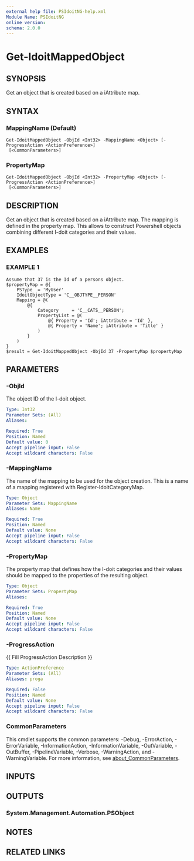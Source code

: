 ```yaml
---
external help file: PSIdoitNG-help.xml
Module Name: PSIdoitNG
online version:
schema: 2.0.0
---
```


# Get-IdoitMappedObject

## SYNOPSIS
Get an object that is created based on a iAttribute map.

## SYNTAX

### MappingName (Default)
```
Get-IdoitMappedObject -ObjId <Int32> -MappingName <Object> [-ProgressAction <ActionPreference>]
 [<CommonParameters>]
```

### PropertyMap
```
Get-IdoitMappedObject -ObjId <Int32> -PropertyMap <Object> [-ProgressAction <ActionPreference>]
 [<CommonParameters>]
```

## DESCRIPTION
Get an object that is created based on a iAttribute map.
The mapping is defined in the property map.
This allows to construct Powershell objects combining different I-doit categories and their values.

## EXAMPLES

### EXAMPLE 1
```
Assume that 37 is the Id of a persons object.
$propertyMap = @{
    PSType  = 'MyUser'
    IdoitObjectType = 'C__OBJTYPE__PERSON'
    Mapping = @(
        @{
            Category     = 'C__CATS__PERSON';
            PropertyList = @(
                @{ Property = 'Id'; iAttribute = 'Id' },
                @{ Property = 'Name'; iAttribute = 'Title' }
            )
        }
    )
}
$result = Get-IdoitMappedObject -ObjId 37 -PropertyMap $propertyMap
```

## PARAMETERS

### -ObjId
The object ID of the I-doit object.

```yaml
Type: Int32
Parameter Sets: (All)
Aliases:

Required: True
Position: Named
Default value: 0
Accept pipeline input: False
Accept wildcard characters: False
```

### -MappingName
The name of the mapping to be used for the object creation.
This is a name of a mapping registered with Register-IdoitCategoryMap.

```yaml
Type: Object
Parameter Sets: MappingName
Aliases: Name

Required: True
Position: Named
Default value: None
Accept pipeline input: False
Accept wildcard characters: False
```

### -PropertyMap
The property map that defines how the I-doit categories and their values should be mapped to the properties of the resulting object.

```yaml
Type: Object
Parameter Sets: PropertyMap
Aliases:

Required: True
Position: Named
Default value: None
Accept pipeline input: False
Accept wildcard characters: False
```

### -ProgressAction
{{ Fill ProgressAction Description }}

```yaml
Type: ActionPreference
Parameter Sets: (All)
Aliases: proga

Required: False
Position: Named
Default value: None
Accept pipeline input: False
Accept wildcard characters: False
```

### CommonParameters
This cmdlet supports the common parameters: -Debug, -ErrorAction, -ErrorVariable, -InformationAction, -InformationVariable, -OutVariable, -OutBuffer, -PipelineVariable, -Verbose, -WarningAction, and -WarningVariable. For more information, see [about_CommonParameters](http://go.microsoft.com/fwlink/?LinkID=113216).

## INPUTS

## OUTPUTS

### System.Management.Automation.PSObject
## NOTES

## RELATED LINKS
